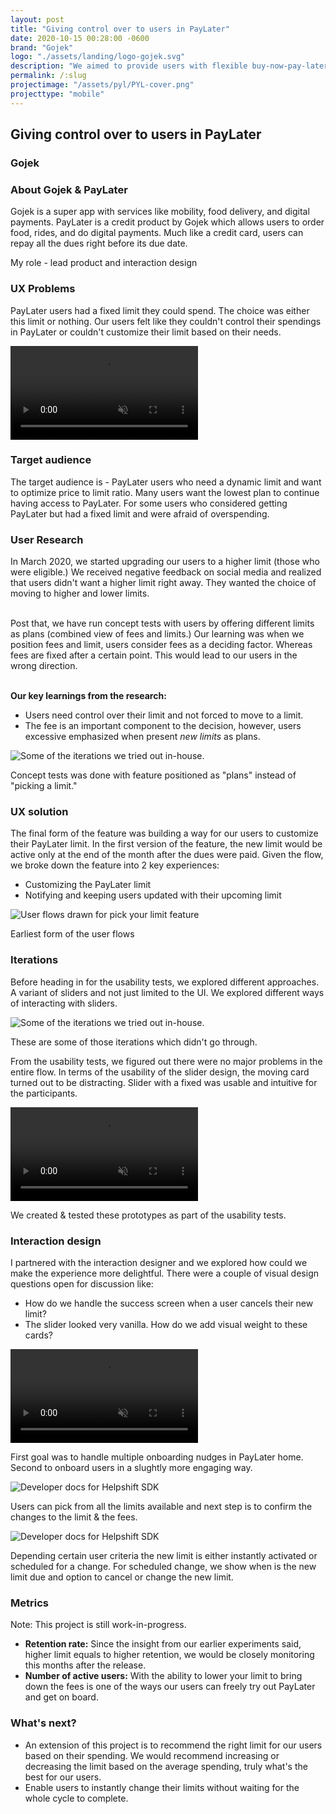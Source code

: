 ```yaml
---
layout: post
title: "Giving control over to users in PayLater"
date: 2020-10-15 00:28:00 -0600
brand: "Gojek"
logo: "./assets/landing/logo-gojek.svg"
description: "We aimed to provide users with flexible buy-now-pay-later options by aligning GoPayLater with limits that match what users want, rather than imposing fixed credit limits."
permalink: /:slug
projectimage: "/assets/pyl/PYL-cover.png"
projecttype: "mobile"
---
```



<section id="hero">
  <div class="small-container">
    <h2>Giving control over to users in PayLater</h2>
    <h3>Gojek </h3>
  </div>
</section>
<section id="content">
  <div id="introduction" class="process-step grid-of-two small-container">
    <div>
      <h3>About Gojek & PayLater</h3>
      <p>Gojek is a super app with services like mobility, food delivery, and digital payments. PayLater is a credit product by Gojek which allows users to order food, rides, and do digital payments. Much like a credit card, users can repay all the dues right before its due date.</p>
      <p class="mt-16">My role - lead product and interaction design</p>
    </div>
    <div>
      <h3>UX Problems</h3>
      <p>PayLater users had a fixed limit they could spend. The choice was either this limit or nothing. Our users felt like they couldn't control their spendings in PayLater or couldn't customize their limit based on their needs.</p>
    </div>
  </div>
  <video src="/assets/pyl/PYL-Intro.mp4" autoplay muted loop></video>
  <div class="process-step">
    <h3>Target audience</h3>
    <p>
    The target audience is - PayLater users who need a dynamic limit and want to optimize price to limit ratio. Many users want the lowest plan to continue having access to PayLater. For some users who considered getting PayLater but had a fixed limit and were afraid of overspending.
    </p>
  </div>
  <div class="process-step">
    <h3>User Research</h3>
    <p>
      In March 2020, we started upgrading our users to a higher limit (those who were eligible.) We received negative feedback on social media and realized that users didn't want a higher limit right away. They wanted the choice of moving to higher and lower limits.<br><br>
    </p>
    <p>
    Post that, we have run concept tests with users by offering different limits as plans (combined view of fees and limits.) Our learning was when we position fees and limit, users consider fees as a deciding factor. Whereas fees are fixed after a certain point. This would lead to our users in the wrong direction.<br><br>
    </p>
    <p><b>Our key learnings from the research:</b></p>
    <ul>
      <li>Users need control over their limit and not forced to move to a limit.</li>
      <li>The fee is an important component to the decision, however, users excessive emphasized when present <i>new limits</i> as plans.</li>
    </ul>
  </div>
  <div class="process-step image-container">
    <img src="/assets/pyl/PYL-concept test.png" alt="Some of the iterations we tried out in-house." class="mb-24"/>
    <p>Concept tests was done with feature positioned as "plans" instead of "picking a limit."</p>
  </div>
  <div class="process-step">
    <h3>UX solution</h3>
    <p>The final form of the feature was building a way for our users to customize their PayLater limit. In the first version of the feature, the new limit would be active only at the end of the month after the dues were paid. Given the flow, we broke down the feature into 2 key experiences:</p>
    <ul>
      <li>Customizing the PayLater limit</li>
      <li>Notifying and keeping users updated with their upcoming limit</li>
    </ul>
  </div>
  <div class="process-step image-container">
    <img src="/assets/pyl/PYL-user flows.png" alt="User flows drawn for pick your limit feature" class="mb-24"/>
    <p>Earliest form of the user flows</p>
  </div>
  <div class="process-step">
    <h3>Iterations</h3>
    <p>Before heading in for the usability tests, we explored different approaches. A variant of sliders and not just limited to the UI. We explored different ways of interacting with sliders.</p>
  </div>
  <div class="process-step image-container">
    <img src="/assets/pyl/PYL-iterations.png" alt="Some of the iterations we tried out in-house." class="mb-24"/>
    <p>These are some of those iterations which didn't go through.</p>
  </div>
  <div class="process-step">
    <p>From the usability tests, we figured out there were no major problems in the entire flow. In terms of the usability of the slider design, the moving card turned out to be distracting. Slider with a fixed was usable and intuitive for the participants.</p>
  </div>
  <div class="process-step image-container">
    <video src="/assets/pyl/PYL-wireframe.mp4" autoplay muted loop class="mb-24"></video>
    <p>We created & tested these prototypes as part of the usability tests.</p>
  </div>
  <div class="process-step">
    <h3>Interaction design</h3>
    <p>I partnered with the interaction designer and we explored how could we make the experience more delightful. There were a couple of visual design questions open for discussion like:
    </p>
    <ul>
      <li>How do we handle the success screen when a user cancels their new limit?</li>
      <li>The slider looked very vanilla. How do we add visual weight to these cards?</li>
    </ul>
  </div>
  <div class="process-step image-container">
    <video src="/assets/pyl/PYL-Onboarding.mp4" autoplay muted loop class="mb-24"></video>
    <p>First goal was to handle multiple onboarding nudges in PayLater home. Second to onboard users in a slughtly more engaging way.</p>
  </div>
  <div class="process-step image-container">
    <img src="/assets/pyl/PYL-interaction design-1.png" alt="Developer docs for Helpshift SDK" class="mb-24"/>
    <p>Users can pick from all the limits available and next step is to confirm the changes to the limit & the fees.</p>
  </div>
  <div class="process-step image-container">
    <img src="/assets/pyl/PYL-interaction design-2.png" alt="Developer docs for Helpshift SDK" class="mb-24"/>
    <p>Depending certain user criteria the new limit is either instantly activated or scheduled for a change. For scheduled change, we show when is the new limit due and option to cancel or change the new limit.</p>
  </div>
  <div class="grid-of-two small-container">
    <div class="process-step">
      <h3>Metrics</h3>
      <p>Note: This project is still work-in-progress.</p>
      <ul>
        <li><b>Retention rate:</b> Since the insight from our earlier experiments said, higher limit equals to higher retention, we would be closely monitoring this months after the release.</li>
        <li><b>Number of active users:</b> With the ability to lower your limit to bring down the fees is one of the ways our users can freely try out PayLater and get on board.</li>
      </ul>
    </div>
    <div class="process-step">
      <h3>What's next?</h3>
      <ul>
        <li>An extension of this project is to recommend the right limit for our users based on their spending. We would recommend increasing or decreasing the limit based on the average spending, truly what's the best for our users.</li>
        <li>Enable users to instantly change their limits without waiting for the whole cycle to complete.</li>
      </ul>
    </div>
  </div>
</section>